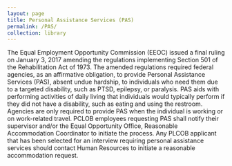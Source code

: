 ```yaml
---
layout: page
title: Personal Assistance Services (PAS)
permalink: /PAS/
collection: library
---
```


The Equal Employment Opportunity Commission (EEOC) issued a final ruling on January 3, 2017 amending the regulations implementing Section 501 of the Rehabilitation Act of 1973. The amended regulations required federal agencies, as an affirmative obligation, to provide Personal Assistance Services (PAS), absent undue hardship, to individuals who need them due to a targeted disability, such as PTSD, epilepsy, or paralysis. PAS aids with performing activities of daily living that individuals would typically perform if they did not have a disability, such as eating and using the restroom. Agencies are only required to provide PAS when the individual is working or on work-related travel. PCLOB employees requesting PAS shall notify their supervisor and/or the Equal Opportunity Office, Reasonable Accommodation Coordinator to initiate the process. Any PLCOB applicant that has been selected for an interview requiring personal assistance services should contact Human Resources to initiate a reasonable accommodation request.
